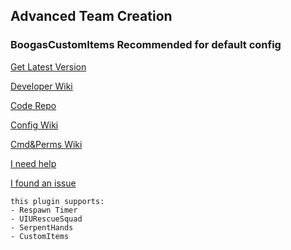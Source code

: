 Advanced Team Creation
----
<h3>BoogasCustomItems Recommended for default config</h3>

[Get Latest Version](https://github.com/boogaeye/AdvancedTeamCreation/releases/latest)

[Developer Wiki](https://github.com/boogaeye/AdvancedTeamCreation/wiki/Developers)

[Code Repo](https://github.com/boogaeye/AdvancedTeamCreation)

[Config Wiki](https://github.com/boogaeye/AdvancedTeamCreation/wiki/Configs)

[Cmd&Perms Wiki](https://github.com/boogaeye/AdvancedTeamCreation/wiki/Commands-And-Permissions)

[I need help](https://github.com/boogaeye/AdvancedTeamCreation/discussions/new)

[I found an issue](https://github.com/boogaeye/AdvancedTeamCreation/issues/new)

```YML
this plugin supports:
- Respawn Timer
- UIURescueSquad
- SerpentHands
- CustomItems
```
